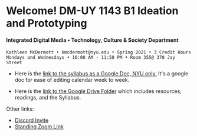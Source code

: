 # Welcome! DM-UY 1143 B1 Ideation and Prototyping

#### Integrated Digital Media • Technology, Culture & Society Department 

    Kathleen McDermott • kmcdermott@nyu.edu • Spring 2021 • 3 Credit Hours
    Mondays and Wednesdays • 10:00 AM - 11:50 PM • Room 355@ 370 Jay Street
    

* Here is the [link to the syllabus as a Google Doc, NYU only.](https://docs.google.com/document/d/1e9etQr1FHkihbyQEtmV3A2gUDPoVVIYOFJB15F7g_qg/edit?usp=sharing) It's a google doc for ease of editing calendar week to week. 

* Here is the [link to the Google Drive Folder](https://drive.google.com/drive/folders/1t-73Zz1_oBNzzJjuXDg8K3J6icwjlmO0?usp=sharing) which includes resources, readings, and the Syllabus. 

Other links:

* [Discord Invite](https://discord.gg/vjU8nXPVZK) 
* [Standing Zoom Link](https://nyu.zoom.us/j/91271392040) 


